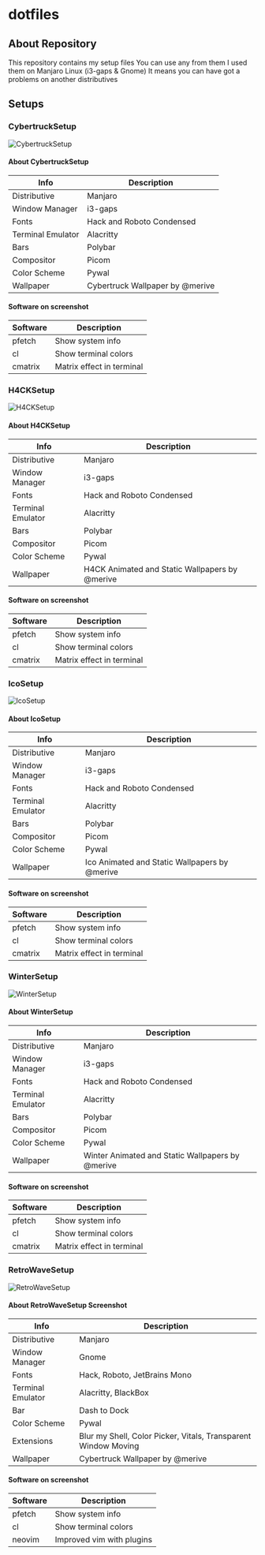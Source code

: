 # dotfiles

## About Repository

This repository contains my setup files
You can use any from them
I used them on Manjaro Linux (i3-gaps & Gnome)
It means you can have got a problems on another distributives

## Setups

### CybertruckSetup

![CybertruckSetup](https://github.com/merive-inc/dotfiles/blob/main/CybertruckSetup/setup.png)

#### About CybertruckSetup

| Info              | Description                     |
| ----------------- | ------------------------------- |
| Distributive      | Manjaro                         |
| Window Manager    | i3-gaps                         |
| Fonts             | Hack and Roboto Condensed       |
| Terminal Emulator | Alacritty                       |
| Bars              | Polybar                         |
| Compositor        | Picom                           |
| Color Scheme      | Pywal                           |
| Wallpaper         | Cybertruck Wallpaper by @merive |

#### Software on screenshot

| Software | Description               |
| -------- | ------------------------- |
| pfetch   | Show system info          |
| cl       | Show terminal colors      |
| cmatrix  | Matrix effect in terminal |

### H4CKSetup

![H4CKSetup](https://github.com/merive-inc/dotfiles/blob/main/H4CKSetup/setup.png)

#### About H4CKSetup

| Info              | Description                                    |
| ----------------- | ---------------------------------------------- |
| Distributive      | Manjaro                                        |
| Window Manager    | i3-gaps                                        |
| Fonts             | Hack and Roboto Condensed                      |
| Terminal Emulator | Alacritty                                      |
| Bars              | Polybar                                        |
| Compositor        | Picom                                          |
| Color Scheme      | Pywal                                          |
| Wallpaper         | H4CK Animated and Static Wallpapers by @merive |

#### Software on screenshot

| Software | Description               |
| -------- | ------------------------- |
| pfetch   | Show system info          |
| cl       | Show terminal colors      |
| cmatrix  | Matrix effect in terminal |

### IcoSetup

![IcoSetup](https://github.com/merive-inc/dotfiles/blob/main/IcoSetup/setup.png)

#### About IcoSetup

| Info              | Description                                   |
| ----------------- | --------------------------------------------- |
| Distributive      | Manjaro                                       |
| Window Manager    | i3-gaps                                       |
| Fonts             | Hack and Roboto Condensed                     |
| Terminal Emulator | Alacritty                                     |
| Bars              | Polybar                                       |
| Compositor        | Picom                                         |
| Color Scheme      | Pywal                                         |
| Wallpaper         | Ico Animated and Static Wallpapers by @merive |

#### Software on screenshot

| Software | Description               |
| -------- | ------------------------- |
| pfetch   | Show system info          |
| cl       | Show terminal colors      |
| cmatrix  | Matrix effect in terminal |

### WinterSetup

![WinterSetup](https://github.com/merive-inc/dotfiles/blob/main/WinterSetup/setup.png)

#### About WinterSetup

| Info              | Description                                      |
| ----------------- | ------------------------------------------------ |
| Distributive      | Manjaro                                          |
| Window Manager    | i3-gaps                                          |
| Fonts             | Hack and Roboto Condensed                        |
| Terminal Emulator | Alacritty                                        |
| Bars              | Polybar                                          |
| Compositor        | Picom                                            |
| Color Scheme      | Pywal                                            |
| Wallpaper         | Winter Animated and Static Wallpapers by @merive |

#### Software on screenshot

| Software | Description               |
| -------- | ------------------------- |
| pfetch   | Show system info          |
| cl       | Show terminal colors      |
| cmatrix  | Matrix effect in terminal |

### RetroWaveSetup

![RetroWaveSetup](https://github.com/merive-studio/dotfiles/blob/main/RetroWaveSetup/setup.png)

#### About RetroWaveSetup Screenshot

| Info              | Description                                                    |
| ----------------- | -------------------------------------------------------------- |
| Distributive      | Manjaro                                                        |
| Window Manager    | Gnome                                                          |
| Fonts             | Hack, Roboto, JetBrains Mono                                   |
| Terminal Emulator | Alacritty, BlackBox                                            |
| Bar               | Dash to Dock                                                   |
| Color Scheme      | Pywal                                                          |
| Extensions        | Blur my Shell, Color Picker, Vitals, Transparent Window Moving |
| Wallpaper         | Cybertruck Wallpaper by @merive                                |

#### Software on screenshot

| Software | Description               |
| -------- | ------------------------- |
| pfetch   | Show system info          |
| cl       | Show terminal colors      |
| neovim   | Improved vim with plugins |

